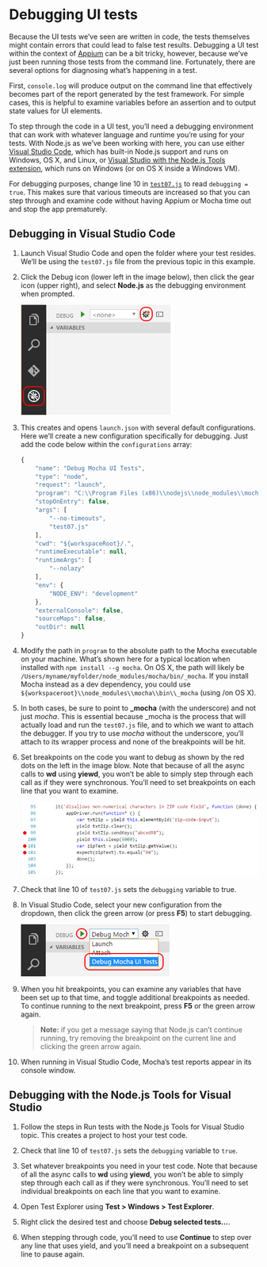 <properties pageTitle="Debugging UI tests"
  description="Debugging UI tests"
  services=""
  documentationCenter=""
  authors="Kraig Brockschmidt, johnwargo" /> 
<tags 
  ms.technology="cordova" 
  ms.prod="visual-studio-dev14" 
  ms.service="na" 
  ms.devlang="javascript" 
  ms.topic="article" 
  ms.tgt_pltfrm="mobile-multiple" 
  ms.workload="na" 
  ms.date="01/14/2017" 
  ms.author="johnwargo"/>
 
# Debugging UI tests

Because the UI tests we’ve seen are written in code, the tests themselves might contain errors that could lead to false test results. Debugging a UI test within the context of [Appium](http://appium.io/) can be a bit tricky, however, because we’ve just been running those tests from the command line. Fortunately, there are several options for diagnosing what’s happening in a test.

First, `console.log` will produce output on the command line that effectively becomes part of the report generated by the test framework. For simple cases, this is helpful to examine variables before an assertion and to output state values for UI elements.

To step through the code in a UI test, you’ll need a debugging environment that can work with whatever language and runtime you’re using for your tests. With Node.js as we’ve been working with here, you can use either [Visual Studio Code](https://www.visualstudio.com/products/code-vs), which has built-in Node.js support and runs on Windows, OS X, and Linux, or [Visual Studio with the Node.js Tools extension](https://www.visualstudio.com/en-us/features/node-js-vs.aspx), which runs on Windows (or on OS X inside a Windows VM).

For debugging purposes, change line 10 in [`test07.js`](https://github.com/Microsoft/cordova-samples/blob/master/ui-testing/test07.js) to read `debugging = true`. This makes sure that various timeouts are increased so that you can step through and examine code without having Appium or Mocha time out and stop the app prematurely.

## Debugging in Visual Studio Code

1.	Launch Visual Studio Code and open the folder where your test resides. We’ll be using the `test07.js` file from the previous topic in this example.

2.	Click the Debug icon (lower left in the image below), then click the gear icon (upper right), and select **Node.js** as the debugging environment when prompted.

	![Debug icon in Visual Studio Code](media/debugging/01-debug-vs-code.png) 

3.	This creates and opens `launch.json` with several default configurations. Here we’ll create a new configuration specifically for debugging. Just add the code below within the `configurations` array:

	```javascript
	{
	    "name": "Debug Mocha UI Tests",
	    "type": "node",
	    "request": "launch",
	    "program": "C:\\Program Files (x86)\\nodejs\\node_modules\\mocha\\bin\\_mocha",
	    "stopOnEntry": false,
	    "args": [
	        "--no-timeouts",
	        "test07.js"
	    ],
	    "cwd": "${workspaceRoot}/.",
	    "runtimeExecutable": null,
	    "runtimeArgs": [
	        "--nolazy"
	    ],
	    "env": {
	        "NODE_ENV": "development"
	    },
	    "externalConsole": false,
	    "sourceMaps": false,
	    "outDir": null
	}
	```

4.	Modify the path in `program` to the absolute path to the Mocha executable on your machine. What’s shown here for a typical location when installed with `npm install --g mocha`. On OS X, the path will likely be `/Users/myname/myfolder/node_modules/mocha/bin/_mocha`. If you install Mocha instead as a dev dependency, you could use `${workspaceroot}\\node_modules\\mocha\\bin\\_mocha` (using /on OS X).

5.	In both cases, be sure to point to **_mocha** (with the underscore) and not just *mocha*. This is essential because _mocha is the process that will actually load and run the `test07.js` file, and to which we want to attach the debugger. If you try to use *mocha* without the underscore, you’ll attach to its wrapper process and none of the breakpoints will be hit. 

6.	Set breakpoints on the code you want to debug as shown by the red dots on the left in the image blow. Note that because of all the async calls to **wd** using **yiewd**, you won’t be able to simply step through each call as if they were synchronous. You’ll need to set breakpoints on each line that you want to examine.
	
	![Setting breakpoints Visual Studio Code](media/debugging/02-debug-vs-code-breakpoint.png) 

7.	Check that line 10 of `test07.js` sets the `debugging` variable to true.

8.	In Visual Studio Code, select your new configuration from the dropdown, then click the green arrow (or press **F5**) to start debugging. 

	![Specifying a debug configuration in Visual Studio Code](media/debugging/03-debug-vs-code-mocha.png)

9.	When you hit breakpoints, you can examine any variables that have been set up to that time, and toggle additional breakpoints as needed. To continue running to the next breakpoint, press **F5** or the green arrow again.

	> **Note:** if you get a message saying that Node.js can’t continue running, try removing the breakpoint on the current line and clicking the green arrow again.

10.	When running in Visual Studio Code, Mocha’s test reports appear in its console window.

## Debugging with the Node.js Tools for Visual Studio

1.	Follow the steps in Run tests with the Node.js Tools for Visual Studio topic. This creates a project to host your test code.

2.	Check that line 10 of `test07.js` sets the `debugging` variable to `true`.

3.	Set whatever breakpoints you need in your test code. Note that because of all the async calls to **wd** using **yiewd**, you won’t be able to simply step through each call as if they were synchronous. You’ll need to set individual breakpoints on each line that you want to examine.

4.	Open Test Explorer using **Test > Windows > Test Explorer**.

5.	Right click the desired test and choose **Debug selected tests…**.

6.	When stepping through code, you’ll need to use **Continue** to step over any line that uses yield, and you’ll need a breakpoint on a subsequent line to pause again.
